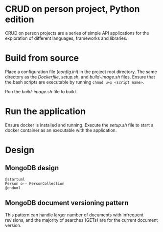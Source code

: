 <!-- --- -->
<!-- title: Python CRUD on Person Project Notes -->
<!-- date: 2020-10-28 -->
<!-- author: tkolleh -->
<!-- pandocomatic_: -->
<!--   use-template: marked -->
<!--   pandoc: -->
<!--     self-contained: true -->
<!-- tags: -->
<!--   - project -->
<!--   - interview -->
<!-- --- -->

# CRUD on person project, Python edition

 CRUD on person projects are a series of simple API applications for the exploration of different languages, frameworks and libraries.

# Build from source

Place a configuration file (*config.ini*) in the project root directory. The same directory as the *Dockerfile*, *setup.sh*, and *build-image.sh* files. Ensure that the bash scripts are executable by running `chmod u+x <script name>`.

Run the *build-image.sh* file to build.

# Run the application

Ensure docker is installed and running. Execute the *setup.sh* file to start a docker container as an executable with the application.

# Design

## MongoDB design

```{.plantuml caption="MongoDB Documents"}
@startuml
Person o-- PersonCollection
@enduml
```

## MongoDB document versioning pattern

This pattern can handle larger number of documents with infrequent revisions, and the majority of searches (GETs) are for the current document version.

